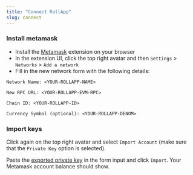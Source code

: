 ```yaml
---
title: "Connect RollApp"
slug: connect
---
```


### Install metamask

-   Install the [Metamask](https://chrome.google.com/webstore/detail/metamask/nkbihfbeogaeaoehlefnkodbefgpgknn?hl=en) extension on your browser
-   In the extension UI, click the top right avatar and then `Settings` > `Networks` > `Add a network`
-   Fill in the new network form with the following details:

```
Network Name: <YOUR-ROLLAPP-NAME>

New RPC URL: <YOUR-ROLLAPP-EVM-RPC>

Chain ID: <YOUR-ROLLAPP-ID>

Currency Symbol (optional): <YOUR-ROLLAPP-DENOM>
```

### Import keys

Click again on the top right avatar and select `Import Account` (make sure that the `Private Key` option is selected).

Paste the [exported private key](#export-keys) in the form input and click `Import`. Your Metamask account balance should show.
